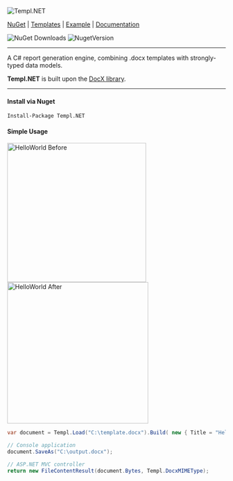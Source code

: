 <img alt="Templ.NET" src="https://dl.dropboxusercontent.com/u/39512614/github/templ-dot-net/templ.net.png">

[NuGet](https://www.nuget.org/packages/Templ.NET) | [Templates](https://github.com/CPonty/templ-dot-net/tree/master/Examples/ConsoleApp/Templates) | [Example](https://github.com/CPonty/templ-dot-net/tree/master/Examples/ConsoleApp) | [Documentation](#)

<img alt="NuGet Downloads" src="https://img.shields.io/nuget/dt/Templ.NET.svg" /> <img alt="NugetVersion" src="https://img.shields.io/nuget/v/Templ.NET.svg" />

***

A C# report generation engine, combining .docx templates with strongly-typed data models.

**Templ.NET** is built upon the [DocX library](https://github.com/WordDocX/DocX).

***

#### Install via Nuget
```
Install-Package Templ.NET
```

#### Simple Usage

<img alt="HelloWorld Before" src="https://dl.dropboxusercontent.com/u/39512614/github/templ-dot-net/examples-before.PNG" width="320">
<img alt="HelloWorld After" src="https://dl.dropboxusercontent.com/u/39512614/github/templ-dot-net/examples-after.PNG" width="325">

```C#
var document = Templ.Load("C:\template.docx").Build( new { Title = "Hello World!" });

// Console application
document.SaveAs("C:\output.docx");

// ASP.NET MVC controller 
return new FileContentResult(document.Bytes, Templ.DocxMIMEType);
```

